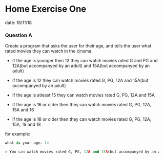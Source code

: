 # Home Exercise One

date: 18/11/18



### Question A

Create a program that asks the user for their age, and tells the user what rated movies they can watch in the cinema. 

* if the age is younger then 12 they can watch movies 
  rated G and PG and 12A(but accompanyed by an adult) and 15A(but accompanyed by an adult)
  
* if the age is 12 they can watch movies 
  rated G, PG, 12A and 15A(but accompanyed by an adult)
 
* if the age is atleast 15 they can watch movies 
  rated G, PG, 12A and 15A
  
* if the age is 16 or older then they can watch movies 
  rated G, PG, 12A, 15A and 16
  
* if the age is 18 or older then they can watch movies 
  rated G, PG, 12A, 15A, 16 and 18
  

for example:

``````python
what is your age: 14

> You can watch movies rated G, PG, 12A and 15A(but accompanyed by an adult)
``````
